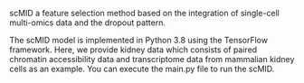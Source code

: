 scMID 
a feature selection method based on the integration of single-cell multi-omics data and the dropout pattern.

The scMID model is implemented in Python 3.8 using the TensorFlow framework. Here, we provide kidney data which consists of paired chromatin accessibility data and transcriptome data from mammalian kidney cells as an example. You can execute the main.py file to run the scMID.  
